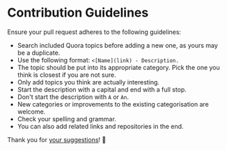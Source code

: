 # Contribution Guidelines
Ensure your pull request adheres to the following guidelines:
- Search included Quora topics before adding a new one, as yours may be a duplicate.
- Use the following format: `<[Name](link) - Description.`
- The topic should be put into its appropriate category. Pick the one you think is closest if you are not sure.
- Only add topics you think are actually interesting.
- Start the description with a capital and end with a full stop.
- Don't start the description with `A` or `An`.
- New categories or improvements to the existing categorisation are welcome.
- Check your spelling and grammar.
- You can also add related links and repositories in the end.

Thank you for [your suggestions](../../edit/master/readme.md)! 💜